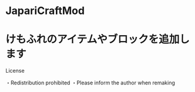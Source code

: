 # JapariCraftMod
けもふれのアイテムやブロックを追加します
===========
License

・Redistribution prohibited
・Please inform the author when remaking
